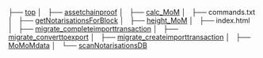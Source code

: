 ├── [top](../)
│   ├── [assetchainproof](./crosschain/#!.md)
│   ├── [calc_MoM](./crosschain/#!.md)
│   ├── commands.txt
│   ├── [getNotarisationsForBlock](./crosschain/#!.md)
│   ├── [height_MoM](./crosschain/#!.md)
│   ├── index.html
│   ├── [migrate_completeimporttransaction](./crosschain/#!.md)
│   ├── [migrate_converttoexport](./crosschain/#!.md)
│   ├── [migrate_createimporttransaction](./crosschain/#!.md)
│   ├── [MoMoMdata](./crosschain/#!.md)
│   └── [scanNotarisationsDB](./crosschain/#!.md)
